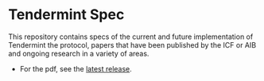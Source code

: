 # Tendermint Spec

This repository contains specs of the current and future implementation of Tendermint the protocol, papers that have been published by the ICF or AIB and ongoing research in a variety of areas.

- For the pdf, see the [latest release](https://github.com/tendermint/spec/releases).
